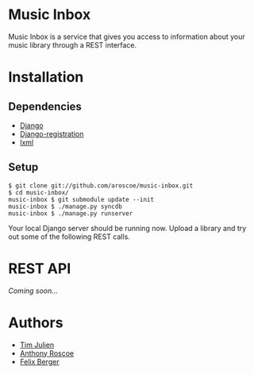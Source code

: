 Music Inbox
===========

Music Inbox is a service that gives you access to information about your music library through a REST interface. 

Installation
============

Dependencies
------------
 * [Django][1]
 * [Django-registration][2]
 * [lxml][3]

Setup
-----

    $ git clone git://github.com/aroscoe/music-inbox.git
    $ cd music-inbox/
    music-inbox $ git submodule update --init
    music-inbox $ ./manage.py syncdb
    music-inbox $ ./manage.py runserver

Your local Django server should be running now. Upload a library and try out some of the following REST calls.

REST API
========

*Coming soon...*

Authors
=======
* [Tim Julien][4]
* [Anthony Roscoe][5]
* [Felix Berger][6]

[1]: http://www.djangoproject.com
[2]: http://code.google.com/p/django-registration
[3]: http://codespeak.net/lxml
[4]: http://github.com/tjulien
[5]: http://github.com/aroscoe
[6]: http://github.com/fberger
